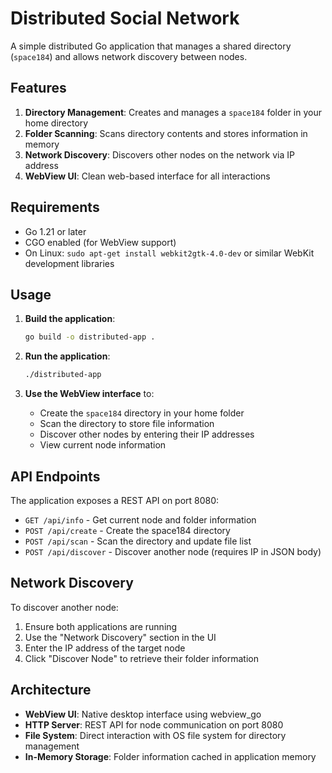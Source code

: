 # Distributed Social Network

A simple distributed Go application that manages a shared directory (`space184`) and allows network discovery between nodes.

## Features

1. **Directory Management**: Creates and manages a `space184` folder in your home directory
2. **Folder Scanning**: Scans directory contents and stores information in memory  
3. **Network Discovery**: Discovers other nodes on the network via IP address
4. **WebView UI**: Clean web-based interface for all interactions

## Requirements

- Go 1.21 or later
- CGO enabled (for WebView support)
- On Linux: `sudo apt-get install webkit2gtk-4.0-dev` or similar WebKit development libraries

## Usage

1. **Build the application**:
   ```bash
   go build -o distributed-app .
   ```

2. **Run the application**:
   ```bash
   ./distributed-app
   ```

3. **Use the WebView interface** to:
   - Create the `space184` directory in your home folder
   - Scan the directory to store file information
   - Discover other nodes by entering their IP addresses
   - View current node information

## API Endpoints

The application exposes a REST API on port 8080:

- `GET /api/info` - Get current node and folder information
- `POST /api/create` - Create the space184 directory
- `POST /api/scan` - Scan the directory and update file list
- `POST /api/discover` - Discover another node (requires IP in JSON body)

## Network Discovery

To discover another node:
1. Ensure both applications are running
2. Use the "Network Discovery" section in the UI
3. Enter the IP address of the target node
4. Click "Discover Node" to retrieve their folder information

## Architecture

- **WebView UI**: Native desktop interface using webview_go
- **HTTP Server**: REST API for node communication on port 8080  
- **File System**: Direct interaction with OS file system for directory management
- **In-Memory Storage**: Folder information cached in application memory